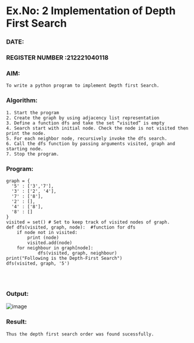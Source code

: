 # Ex.No: 2  Implementation of Depth First Search

### DATE:                                                                        
### REGISTER NUMBER :212221040118 

### AIM: 
```
To write a python program to implement Depth first Search.
```
### Algorithm:
```
1. Start the program
2. Create the graph by using adjacency list representation
3. Define a function dfs and take the set “visited” is empty 
4. Search start with initial node. Check the node is not visited then print the node.
5. For each neighbor node, recursively invoke the dfs search.
6. Call the dfs function by passing arguments visited, graph and starting node.
7. Stop the program.
   ```
### Program:
```
graph = {
  '5' : ['3','7'],
  '3' : ['2', '4'],
  '7' : ['8'],
  '2' : [],
  '4' : ['8'],
  '8' : []
}
visited = set() # Set to keep track of visited nodes of graph.
def dfs(visited, graph, node):  #function for dfs
    if node not in visited:
        print (node)
        visited.add(node)
    for neighbour in graph[node]:
            dfs(visited, graph, neighbour)
print("Following is the Depth-First Search")
dfs(visited, graph, '5')
```
```



```



### Output:
![image](https://github.com/Pavishmi/AI_Lab_2023-24/assets/136091280/36bfc588-789d-4571-9722-6db1ed690cc3)



### Result:
```
Thus the depth first search order was found sucessfully.
```
